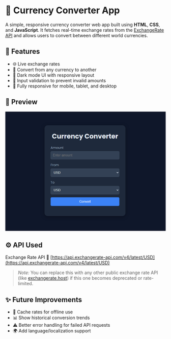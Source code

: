 # 💱 Currency Converter App

A simple, responsive currency converter web app built using **HTML**, **CSS**, and **JavaScript**. It fetches real-time exchange rates from the [ExchangeRate API](https://www.exchangerate-api.com/) and allows users to convert between different world currencies.

## 🚀 Features

- 🌐 Live exchange rates
- 🔄 Convert from any currency to another
- 🎨 Dark mode UI with responsive layout
- 🧠 Input validation to prevent invalid amounts
- 📱 Fully responsive for mobile, tablet, and desktop

## 📸 Preview

![Currency Converter Preview](preview.PNG)

## ⚙️ API Used

Exchange Rate API
🔗 [https://api.exchangerate-api.com/v4/latest/USD](https://api.exchangerate-api.com/v4/latest/USD)

> _Note:_ You can replace this with any other public exchange rate API (like [exchangerate.host](https://exchangerate.host)) if this one becomes deprecated or rate-limited.

## ✨ Future Improvements

- 💾 Cache rates for offline use
- 📊 Show historical conversion trends
- ⚠️ Better error handling for failed API requests
- 🌍 Add language/localization support
